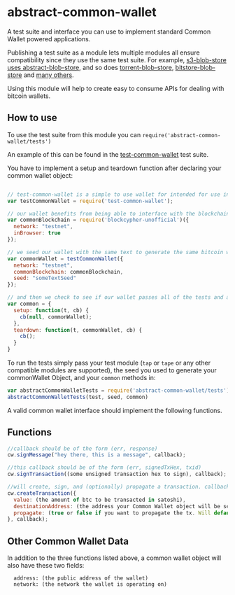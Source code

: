 # abstract-common-wallet
A test suite and interface you can use to implement standard Common Wallet powered applications.

Publishing a test suite as a module lets multiple modules all ensure compatibility since they use the same test suite. For example, [s3-blob-store uses abstract-blob-store](https://github.com/jb55/s3-blob-store), and so does [torrent-blob-store](https://github.com/mafintosh/torrent-blob-store), [bitstore-blob-store](https://github.com/blockai/bitstore-blob-store) and [many others](https://github.com/maxogden/abstract-blob-store#some-modules-that-use-this).

Using this module will help to create easy to consume APIs for dealing with bitcoin wallets.


## How to use

To use the test suite from this module you can `require('abstract-common-wallet/tests')`

An example of this can be found in the [test-common-wallet](https://github.com/andrewmalta13/test-common-wallet/blob/master/test/index.js) test suite.

You have to implement a setup and teardown function after declaring your common wallet object:

```js

// test-common-wallet is a simple to use wallet for intended for use in tests
var testCommonWallet = require('test-common-wallet');

// our wallet benefits from being able to interface with the blockchain
var commonBlockchain = require('blockcypher-unofficial')({
  network: "testnet",
  inBrowser: true
});

// we seed our wallet with the same text to generate the same bitcoin wallet address
var commonWallet = testCommonWallet({
  network: "testnet",
  commonBlockchain: commonBlockchain,
  seed: "someTextSeed"
});

// and then we check to see if our wallet passes all of the tests and adheres to the protocol
var common = {
  setup: function(t, cb) {
    cb(null, commonWallet);
  },
  teardown: function(t, commonWallet, cb) {
    cb();
  }
}
```

To run the tests simply pass your test module (`tap` or `tape` or any other compatible modules are supported), the seed you used to generate your commonWallet Object, and your `common` methods in:

```js
var abstractCommonWalletTests = require('abstract-common-wallet/tests')
abstractCommonWalletTests(test, seed, common)
```


A valid common wallet interface should implement the following functions. 

## Functions
```javascript
//callback should be of the form (err, response)
cw.signMessage("hey there, this is a message", callback);

//this callback should be of the form (err, signedTxHex, txid)
cw.signTransaction((some unsigned transaction hex to sign), callback);

//will create, sign, and (optionally) propagate a transaction. callback should be of (err, response)
cw.createTransaction({
  value: (the amount of btc to be transacted in satoshi),
  destinationAddress: (the address your Common Wallet object will be sending btc to),
  propagate: (true or false if you want to propagate the tx. Will default to false)
}, callback);
```

## Other Common Wallet Data

In addition to the three functions listed above, a common wallet object will also have these two fields:

```
  address: (the public address of the wallet)
  network: (the network the wallet is operating on)
```
